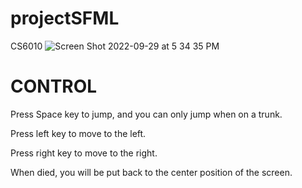 # projectSFML
CS6010
![Screen Shot 2022-09-29 at 5 34 35 PM](https://user-images.githubusercontent.com/111780730/193160161-e87581f3-c9e4-4444-9762-a8515b926b3a.png)

# CONTROL

Press Space key to jump, and you can only jump when on a trunk.

Press left key to move to the left.

Press right key to move to the right.

When died, you will be put back to the center position of the screen.

